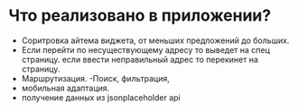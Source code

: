 # Что реализовано в приложении?

- Соритровка айтема виджета, от меньших предложений до больших.
- Если перейти по несуществующему адресу то выведет на спец страницу. если ввести неправильный адрес то перекинет на страницу.
- Маршрутизация.
  -Поиск, фильтрация,
- мобильная адаптация.
- получение данных из jsonplaceholder api